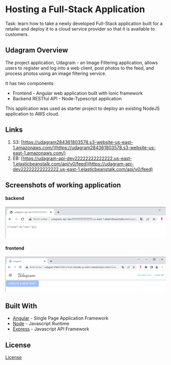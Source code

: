# Hosting a Full-Stack Application

Task: learn how to take a newly developed Full-Stack application built for a retailer and deploy it to a cloud service provider so that it is available to customers. 

## Udagram Overview

The project application, Udagram - an Image Filtering application, allows users to register and log into a web client, post photos to the feed, and process photos using an image filtering service. 

It has two components:
- Frontend - Angular web application built with Ionic framework
- Backend RESTful API - Node-Typescript application

This application was used as starter project to deploy an existing NodeJS application to AWS cloud. 


## Links

1. S3:  [https://udagram284361803578.s3-website-us-east-1.amazonaws.com/](https://udagram284361803578.s3-website-us-east-1.amazonaws.com/)
1. EB: [https://udagram-api-dev22222222222222.us-east-1.elasticbeanstalk.com/api/v0/feed](https://udagram-api-dev22222222222222.us-east-1.elasticbeanstalk.com/api/v0/feed)

## Screenshots of working application
#### backend 

![backend](/documents/Backend.png)

#### frontend 

![frontend](/documents/frontend.png)

## Built With

- [Angular](https://angular.io/) - Single Page Application Framework
- [Node](https://nodejs.org) - Javascript Runtime
- [Express](https://expressjs.com/) - Javascript API Framework

## License

[License](LICENSE.txt)
